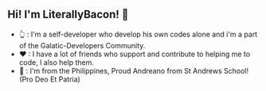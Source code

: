 ## Hi! I'm LiterallyBacon! 👋
 - 👆 : I'm a self-developer who develop his own codes alone and i'm a part of the Galatic-Developers Community.
 - ❤ : I have a lot of friends who support and contribute to helping me to code, I also help them.
 - 👤 : I'm from the Philippines, Proud Andreano from St Andrews School! (Pro Deo Et Patria)
